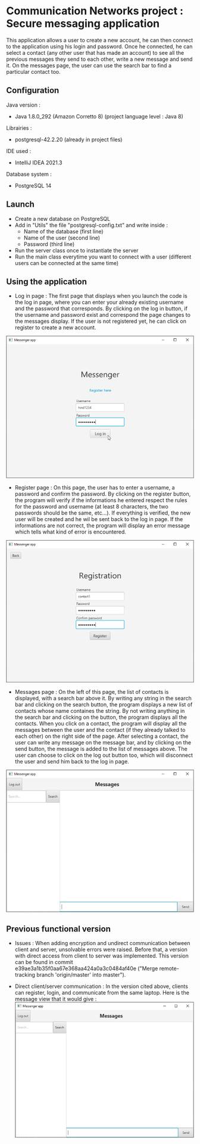 # Communication Networks project : Secure messaging application

This application allows a user to create a new account, he can then connect to the application using his login and password. Once he connected, he can select a contact (any other user that
has made an account) to see all the previous messages they send to each other, write a new message and send it. On the messages page, the user can use the search bar to find a particular contact too. 

## Configuration 

Java version : 
- Java 1.8.0_292 (Amazon Corretto 8) (project language level : Java 8)

Librairies : 
- postgresql-42.2.20 (already in project files)

IDE used :
- IntelliJ IDEA 2021.3

Database system :
- PostgreSQL 14

## Launch

- Create a new database on PostgreSQL
- Add in "Utils" the file "postgresql-config.txt" and write inside :
  - Name of the database (first line)
  - Name of the user (second line)
  - Password (third line) 
- Run the server class once to instantiate the server
- Run the main class everytime you want to connect with a user (different users can be connected at the same time)

## Using the application

- Log in page :
The first page that displays when you launch the code is the log in page, where you can enter your already existing username and the password that corresponds. By clicking on the log in button, if the username and password exist and correspond
the page changes to the messages display. If the user is not registered yet, he can click on register to create a new account. 

![](https://github.com/hindbkl/Networks_Project/blob/master/images/login2.png)

- Register page :
On this page, the user has to enter a username, a password and confirm the password. By clicking on the register button, the program will verify if the informations he entered respect the rules
for the password and username (at least 8 characters, the two passwords should be the same, etc...). If everything is verified, the new user will be created and he wil be sent back to the log in page. If the informations are
not correct, the program will display an error message which tells what kind of error is encountered.

![](https://github.com/hindbkl/Networks_Project/blob/master/images/reg.png)

- Messages page : 
On the left of this page, the list of contacts is displayed, with a search bar above it. By writing any string in the search bar and clicking on the search button, the program displays a new list 
of contacts whose name containes the string. By not writing anything in the search bar and clicking on the button, the program displays all the contacts. When you click on a contact, the program will display
all the messages between the user and the contact (if they already talked to each other) on the right side of the page. After selecting a contact, the user can write any message on the message bar, and by clicking on the send button,
the message is added to the list of messages above. The user can choose to click on the log out button too, which will disconnect the user and send him back to the log in page.

![](https://github.com/hindbkl/Networks_Project/blob/master/images/msg.png)

## Previous functional version 

- Issues : 
When adding encryption and undirect communication between client and server, unsolvable errors were raised. Before that, a version with direct access from client to server was implemented. This version can be found in commit e39ae3a1b35f0aa67e368aa424a0a3c0484af40e ("Merge remote-tracking branch 'origin/master' into master").

- Direct client/server communication :
In the version cited above, clients can register, login, and communicate from the same laptop. Here is the message view that it would give :
![](https://github.com/hindbkl/Networks_Project/blob/master/images/msg.png)
